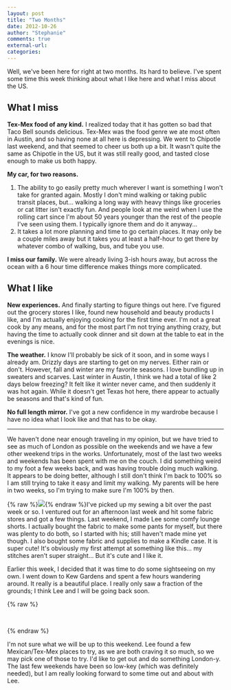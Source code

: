```yaml
---
layout: post
title: "Two Months"
date: 2012-10-26
author: "Stephanie"
comments: true
external-url: 
categories: 
---
```


Well, we've been here for right at two months. Its hard to believe. I've spent some time this week thinking about what I like here and what I miss about the US.

## What I miss

**Tex-Mex food of any kind.** I realized today that it has gotten so bad that Taco Bell sounds delicious. Tex-Mex was the food genre we ate most often in Austin, and so having none at all here is depressing. We went to Chipotle last weekend, and that seemed to cheer us both up a bit. It wasn't quite the same as Chipotle in the US, but it was still really good, and tasted close enough to make us both happy.

**My car, for two reasons.**

1. The ability to go easily pretty much wherever I want is something I won't take for granted again. Mostly I don't mind walking or taking public transit places, but... walking a long way with heavy things like groceries or cat litter isn't exactly fun. And people look at me weird when I use the rolling cart since I'm about 50 years younger than the rest of the people I've seen using them. I typically ignore them and do it anyway... 
1. It takes a lot more planning and time to go certain places. It may only be a couple miles away but it takes you at least a half-hour to get there by whatever combo of walking, bus, and tube you use. 

**I miss our family.** We were already living 3-ish hours away, but across the ocean with a 6 hour time difference makes things more complicated.

## What I like

**New experiences.** And finally starting to figure things out here. I've figured out the grocery stores I like, found new household and beauty products I like, and I'm actually enjoying cooking for the first time ever. I'm not a great cook by any means, and for the most part I'm not trying anything crazy, but having the time to actually cook dinner and sit down at the table to eat in the evenings is nice.

**The weather.** I know I'll probably be sick of it soon, and in some ways I already am. Drizzly days are starting to get on my nerves. Either rain or don't. However, fall and winter are my favorite seasons. I love bundling up in sweaters and scarves. Last winter in Austin, I think we had a total of like 2 days below freezing? It felt like it winter never came, and then suddenly it was hot again. While it doesn't get Texas hot here, there appear to actually be seasons and that's kind of fun.

**No full length mirror.** I've got a new confidence in my wardrobe because I have no idea what I look like and that has to be okay.

---

We haven't done near enough traveling in my opinion, but we have tried to see as much of London as possible on the weekends and we have a few other weekend trips in the works. Unfortunately, most of the last two weeks and weekends has been spent with me on the couch. I did something weird to my foot a few weeks back, and was having trouble doing much walking. It appears to be doing better, although I still don't think I'm back to 100% so I am still trying to take it easy and limit my walking. My parents will be here in two weeks, so I'm trying to make sure I'm 100% by then.

{% raw %}<a class="fancybox" href="/images/blog/2012-10-26-two-months/kindle_case.jpg"><img src="/images/blog/2012-10-26-two-months/thumbnails/kindle_case.jpg" class="right"/></a>{% endraw %}I've picked up my sewing a bit over the past week or so. I ventured out for an afternoon last week and hit some fabric stores and got a few things. Last weekend, I made Lee some comfy lounge shorts. I actually bought the fabric to make some pants for myself, but there was plenty to do both, so I started with his; still haven't made mine yet though. I also bought some fabric and supplies to make a Kindle case. It is super cute! It's obviously my first attempt at something like this... my stitches aren't super straight... But it's cute and I like it.

Earlier this week, I decided that it was time to do some sightseeing on my own. I went down to Kew Gardens and spent a few hours wandering around. It really is a beautiful place. I really only saw a fraction of the grounds; I think Lee and I will be going back soon.

{% raw %}
<p class="fancybox-group">
    <a class="fancybox" rel="twomonths-kewgardens" href="/images/blog/2012-10-26-two-months/IMG_3156.jpg"><img src="/images/blog/2012-10-26-two-months/thumbnails/IMG_3156.jpg" alt=""/></a>
    <a class="fancybox" rel="twomonths-kewgardens" href="/images/blog/2012-10-26-two-months/IMG_3166.jpg"><img src="/images/blog/2012-10-26-two-months/thumbnails/IMG_3166.jpg" alt=""/></a>
    <a class="fancybox" rel="twomonths-kewgardens" href="/images/blog/2012-10-26-two-months/IMG_3169.jpg"><img src="/images/blog/2012-10-26-two-months/thumbnails/IMG_3169.jpg" alt=""/></a>
    <a class="fancybox" rel="twomonths-kewgardens" href="/images/blog/2012-10-26-two-months/SDC19416.jpg"><img src="/images/blog/2012-10-26-two-months/thumbnails/SDC19416.jpg" alt=""/></a>
    <a class="fancybox" rel="twomonths-kewgardens" href="/images/blog/2012-10-26-two-months/SDC19418.jpg"><img src="/images/blog/2012-10-26-two-months/thumbnails/SDC19418.jpg" alt=""/></a>
    <a class="fancybox" rel="twomonths-kewgardens" href="/images/blog/2012-10-26-two-months/SDC19428.jpg"><img src="/images/blog/2012-10-26-two-months/thumbnails/SDC19428.jpg" alt=""/></a>
    <a class="fancybox" rel="twomonths-kewgardens" href="/images/blog/2012-10-26-two-months/SDC19432.jpg"><img src="/images/blog/2012-10-26-two-months/thumbnails/SDC19432.jpg" alt=""/></a>
    <a class="fancybox" rel="twomonths-kewgardens" href="/images/blog/2012-10-26-two-months/SDC19441.jpg"><img src="/images/blog/2012-10-26-two-months/thumbnails/SDC19441.jpg" alt=""/></a>
</p>
{% endraw %}

I'm not sure what we will be up to this weekend. Lee found a few Mexican/Tex-Mex places to try, as we are both craving it so much, so we may pick one of those to try. I'd like to get out and do something London-y. The last few weekends have been so low-key (which was definitely needed), but I am really looking forward to some time out and about with Lee.